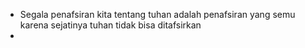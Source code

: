 - Segala penafsiran kita tentang tuhan adalah penafsiran yang semu karena sejatinya tuhan tidak bisa ditafsirkan
- 